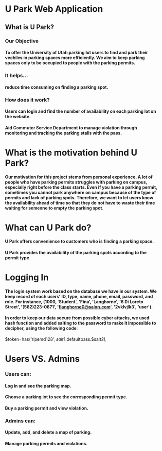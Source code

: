 # U Park Web Application
## What is U Park?
### Our Objective 
#### To offer the University of Utah parking lot users to find and park their vechiles in parking spaces more efficiently. We aim to keep parking spaces only to be occupied to people with the parking permits.

### It helps...
#### reduce time consuming on finding a parking spot.

### How does it work?
#### Users can login and find the number of availability on each parking lot on the website.
#### Aid Commuter Service Department to manage violation through monitoring and tracking the parking stalls with the pass.

# What is the motivation behind U Park?
#### Our motivation for this project stems from personal experience. A lot of people who have parking permits struggles with parking on campus, especially right before the class starts. Even if you have a parking permit, sometimes you cannot park anywhere on campus because of the type of permits and lack of parking spots. Therefore, we want to let users know the availability ahead of time so that they do not have to waste their time waiting for someone to empty the parking spot.

# What can U Park do?
#### U Park offers convenience to customers who is finding a parking space.
#### U Park provides the availability of the parking spots according to the permit type.

# Logging In
#### The login system work based on the database we have in our system. We keep record of each users' ID, type, name, phone, email, password, and role. For instance, (1000, 'Student', 'Fina', 'Langhorne', '6 Di Loreto Street', '(582)223-0871', 'flanghorne0@salon.com', '2vklvjlk3', 'user').
#### In order to keep our data secure from possible cyber attacks, we used hash function and added salting to the password to make it impossible to decipher, using the following code:
$token=has('ripemd128', $salt1.$defaultpass.$salt2);

# Users VS. Admins
### Users can:
#### Log in and see the parking map.
#### Choose a parking lot to see the corresponding permit type.
#### Buy a parking permit and view violation.
### Admins can:
#### Update, add, and delete a map of parking.
#### Manage parking permits and violations.
